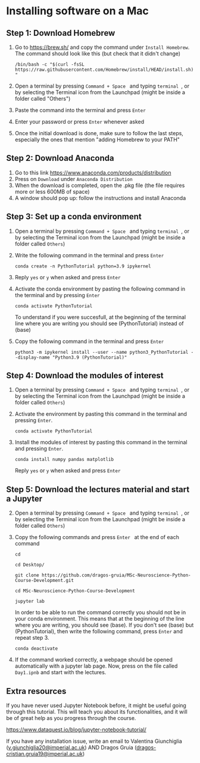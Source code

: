 # Installing software on a Mac

## Step 1: Download Homebrew

1. Go to https://brew.sh/ and copy the command under `Install Homebrew`. The command should look like this (but check that it didn't change)

   `/bin/bash -c "$(curl -fsSL https://raw.githubusercontent.com/Homebrew/install/HEAD/install.sh)"`
2. Open a terminal by pressing  `Command + Space ` and typing  `terminal `, or by selecting the Terminal icon from the Launchpad (might be inside a folder called "Others")
3. Paste the command into the terminal and press  `Enter `
4. Enter your password or press `Enter` whenever asked
5. Once the initial download is done, make sure to follow the last steps, especially the ones that mention "adding Homebrew to your PATH"

## Step 2: Download Anaconda
1. Go to this link https://www.anaconda.com/products/distribution
2. Press on `Download` under `Anaconda Distribution`
3. When the download is completed, open the .pkg file (the file requires more or less 600MB of space)
4. A window should pop up: follow the instructions and install Anaconda

## Step 3: Set up a conda environment
1. Open a terminal by pressing  `Command + Space ` and typing  `terminal `, or by selecting the Terminal icon from the Launchpad (might be inside a folder called `Others`)
2. Write the following command in the terminal and press  `Enter ` 
   
   `conda create -n PythonTutorial python=3.9 ipykernel`

3. Reply `yes` or `y` when asked and press  `Enter `
4. Activate the conda environment by pasting the following command in the terminal and by pressing  `Enter `

    `conda activate PythonTutorial`

    To understand if you were succesfull, at the beginning of the terminal line where you are writing you should see (PythonTutorial) instead of (base)
5. Copy the following command in the terminal and press `Enter`

    `python3 -m ipykernel install --user --name python3_PythonTutorial --display-name "Python3.9 (PythonTutorial)"`

## Step 4: Download the modules of interest
1. Open a terminal by pressing  `Command + Space ` and typing  `terminal `, or by selecting the Terminal icon from the Launchpad (might be inside a folder called `Others`)
2. Activate the environment by pasting this command in the terminal and pressing `Enter`.
   
   `conda activate PythonTutorial`
3. Install the modules of interest by pasting this command in the terminal and pressing  `Enter`.

    `conda install numpy pandas matplotlib`
    
    Reply `yes` or `y` when asked and press  `Enter `

    
## Step 5: Download the lectures material and start a Jupyter
2. Open a terminal by pressing  `Command + Space ` and typing  `terminal `, or by selecting the Terminal icon from the Launchpad (might be inside a folder called `Others`)
3. Copy the following commands and press  `Enter ` at the end of each command

     `cd`

     `cd Desktop/`

     `git clone https://github.com/dragos-gruia/MSc-Neuroscience-Python-Course-Development.git`

     `cd MSc-Neuroscience-Python-Course-Development`

    `jupyter lab`

    In order to be able to run the command correctly you should not be in your conda environment. This means that at the beginning of the line where you are writing, you should see (base). If you don't see (base) but (PythonTutorial), then write the following command, press `Enter` and repeat step 3.

    `conda deactivate`

4. If the command worked correctly, a webpage should be opened automatically with a jupyter lab page. Now, press on the file called `Day1.ipnb` and start with the lectures.

## Extra resources

If you have never used Jupyter Notebook before, it might be useful going through this tutorial. This will teach you about its functionalities, and it will be of great help as you progress through the course.

https://www.dataquest.io/blog/jupyter-notebook-tutorial/

If you have any installation issue, write an email to Valentina Giunchiglia (v.giunchiglia20@imperial.ac.uk) AND Dragos Gruia (dragos-cristian.gruia19@imperial.ac.uk)

